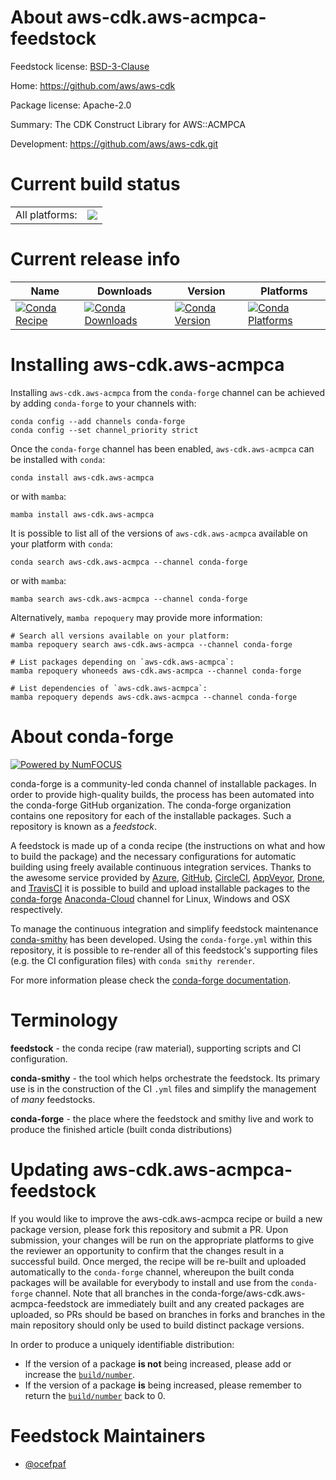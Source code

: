 About aws-cdk.aws-acmpca-feedstock
==================================

Feedstock license: [BSD-3-Clause](https://github.com/conda-forge/aws-cdk.aws-acmpca-feedstock/blob/main/LICENSE.txt)

Home: https://github.com/aws/aws-cdk

Package license: Apache-2.0

Summary: The CDK Construct Library for AWS::ACMPCA

Development: https://github.com/aws/aws-cdk.git

Current build status
====================


<table><tr><td>All platforms:</td>
    <td>
      <a href="https://dev.azure.com/conda-forge/feedstock-builds/_build/latest?definitionId=19936&branchName=main">
        <img src="https://dev.azure.com/conda-forge/feedstock-builds/_apis/build/status/aws-cdk.aws-acmpca-feedstock?branchName=main">
      </a>
    </td>
  </tr>
</table>

Current release info
====================

| Name | Downloads | Version | Platforms |
| --- | --- | --- | --- |
| [![Conda Recipe](https://img.shields.io/badge/recipe-aws--cdk.aws--acmpca-green.svg)](https://anaconda.org/conda-forge/aws-cdk.aws-acmpca) | [![Conda Downloads](https://img.shields.io/conda/dn/conda-forge/aws-cdk.aws-acmpca.svg)](https://anaconda.org/conda-forge/aws-cdk.aws-acmpca) | [![Conda Version](https://img.shields.io/conda/vn/conda-forge/aws-cdk.aws-acmpca.svg)](https://anaconda.org/conda-forge/aws-cdk.aws-acmpca) | [![Conda Platforms](https://img.shields.io/conda/pn/conda-forge/aws-cdk.aws-acmpca.svg)](https://anaconda.org/conda-forge/aws-cdk.aws-acmpca) |

Installing aws-cdk.aws-acmpca
=============================

Installing `aws-cdk.aws-acmpca` from the `conda-forge` channel can be achieved by adding `conda-forge` to your channels with:

```
conda config --add channels conda-forge
conda config --set channel_priority strict
```

Once the `conda-forge` channel has been enabled, `aws-cdk.aws-acmpca` can be installed with `conda`:

```
conda install aws-cdk.aws-acmpca
```

or with `mamba`:

```
mamba install aws-cdk.aws-acmpca
```

It is possible to list all of the versions of `aws-cdk.aws-acmpca` available on your platform with `conda`:

```
conda search aws-cdk.aws-acmpca --channel conda-forge
```

or with `mamba`:

```
mamba search aws-cdk.aws-acmpca --channel conda-forge
```

Alternatively, `mamba repoquery` may provide more information:

```
# Search all versions available on your platform:
mamba repoquery search aws-cdk.aws-acmpca --channel conda-forge

# List packages depending on `aws-cdk.aws-acmpca`:
mamba repoquery whoneeds aws-cdk.aws-acmpca --channel conda-forge

# List dependencies of `aws-cdk.aws-acmpca`:
mamba repoquery depends aws-cdk.aws-acmpca --channel conda-forge
```


About conda-forge
=================

[![Powered by
NumFOCUS](https://img.shields.io/badge/powered%20by-NumFOCUS-orange.svg?style=flat&colorA=E1523D&colorB=007D8A)](https://numfocus.org)

conda-forge is a community-led conda channel of installable packages.
In order to provide high-quality builds, the process has been automated into the
conda-forge GitHub organization. The conda-forge organization contains one repository
for each of the installable packages. Such a repository is known as a *feedstock*.

A feedstock is made up of a conda recipe (the instructions on what and how to build
the package) and the necessary configurations for automatic building using freely
available continuous integration services. Thanks to the awesome service provided by
[Azure](https://azure.microsoft.com/en-us/services/devops/), [GitHub](https://github.com/),
[CircleCI](https://circleci.com/), [AppVeyor](https://www.appveyor.com/),
[Drone](https://cloud.drone.io/welcome), and [TravisCI](https://travis-ci.com/)
it is possible to build and upload installable packages to the
[conda-forge](https://anaconda.org/conda-forge) [Anaconda-Cloud](https://anaconda.org/)
channel for Linux, Windows and OSX respectively.

To manage the continuous integration and simplify feedstock maintenance
[conda-smithy](https://github.com/conda-forge/conda-smithy) has been developed.
Using the ``conda-forge.yml`` within this repository, it is possible to re-render all of
this feedstock's supporting files (e.g. the CI configuration files) with ``conda smithy rerender``.

For more information please check the [conda-forge documentation](https://conda-forge.org/docs/).

Terminology
===========

**feedstock** - the conda recipe (raw material), supporting scripts and CI configuration.

**conda-smithy** - the tool which helps orchestrate the feedstock.
                   Its primary use is in the construction of the CI ``.yml`` files
                   and simplify the management of *many* feedstocks.

**conda-forge** - the place where the feedstock and smithy live and work to
                  produce the finished article (built conda distributions)


Updating aws-cdk.aws-acmpca-feedstock
=====================================

If you would like to improve the aws-cdk.aws-acmpca recipe or build a new
package version, please fork this repository and submit a PR. Upon submission,
your changes will be run on the appropriate platforms to give the reviewer an
opportunity to confirm that the changes result in a successful build. Once
merged, the recipe will be re-built and uploaded automatically to the
`conda-forge` channel, whereupon the built conda packages will be available for
everybody to install and use from the `conda-forge` channel.
Note that all branches in the conda-forge/aws-cdk.aws-acmpca-feedstock are
immediately built and any created packages are uploaded, so PRs should be based
on branches in forks and branches in the main repository should only be used to
build distinct package versions.

In order to produce a uniquely identifiable distribution:
 * If the version of a package **is not** being increased, please add or increase
   the [``build/number``](https://docs.conda.io/projects/conda-build/en/latest/resources/define-metadata.html#build-number-and-string).
 * If the version of a package **is** being increased, please remember to return
   the [``build/number``](https://docs.conda.io/projects/conda-build/en/latest/resources/define-metadata.html#build-number-and-string)
   back to 0.

Feedstock Maintainers
=====================

* [@ocefpaf](https://github.com/ocefpaf/)


